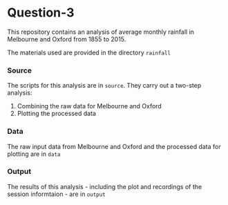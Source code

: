 # Question-3

This repository contains an analysis of average monthly rainfall in Melbourne and Oxford from 1855 to 2015. 

The materials used are provided in the directory `rainfall`

### Source 

The scripts for this analysis are in `source`. They carry out a two-step analysis:

1. Combining the raw data for Melbourne and Oxford
2. Plotting the processed data 

### Data

The raw input data from Melbourne and Oxford and the processed data for plotting are in `data`

### Output

The results of this analysis - including the plot and recordings of the session informtaion - are in `output`
